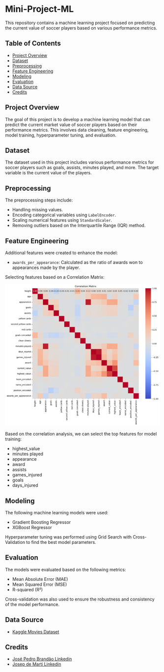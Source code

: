 # Mini-Project-ML

This repository contains a machine learning project focused on predicting the current value of soccer players based on various performance metrics.

## Table of Contents

- [Project Overview](#project-overview)
- [Dataset](#dataset)
- [Preprocessing](#preprocessing)
- [Feature Engineering](#feature-engineering)
- [Modeling](#modeling)
- [Evaluation](#evaluation)
- [Data Source](#data-source)
- [Credits](#Credits)


## Project Overview

The goal of this project is to develop a machine learning model that can predict the current market value of soccer players based on their performance metrics. This involves data cleaning, feature engineering, model training, hyperparameter tuning, and evaluation.

## Dataset

The dataset used in this project includes various performance metrics for soccer players such as goals, assists, minutes played, and more. The target variable is the current value of the players.

## Preprocessing

The preprocessing steps include:
- Handling missing values.
- Encoding categorical variables using `LabelEncoder`.
- Scaling numerical features using `StandardScaler`.
- Removing outliers based on the Interquartile Range (IQR) method.

## Feature Engineering

Additional features were created to enhance the model:
- `awards_per_appearance`: Calculated as the ratio of awards won to appearances made by the player.

Selecting features based on a Correlation Matrix:

![Data Visualization](EDA/correlation_matrix.png)

Based on the correlation analysis, we can select the top features for model training:

- highest_value
- minutes played
- appearance
- award
- assists
- games_injured
- goals
- days_injured

## Modeling

The following machine learning models were used:
- Gradient Boosting Regressor
- XGBoost Regressor

Hyperparameter tuning was performed using Grid Search with Cross-Validation to find the best model parameters.

## Evaluation

The models were evaluated based on the following metrics:
- Mean Absolute Error (MAE)
- Mean Squared Error (MSE)
- R-squared (R²)

Cross-validation was also used to ensure the robustness and consistency of the model performance.



## Data Source

- [Kaggle Movies Dataset](https://www.kaggle.com/datasets/khanghunhnguyntrng/football-players-transfer-fee-prediction-dataset)


## Credits

- [José Pedro Brandão Linkedin](https://www.linkedin.com/in/josepedrobrandao/)
- [Josep de Marti Linkedin](https://www.linkedin.com/in/josep-de-mart%C3%AD-olius/)
